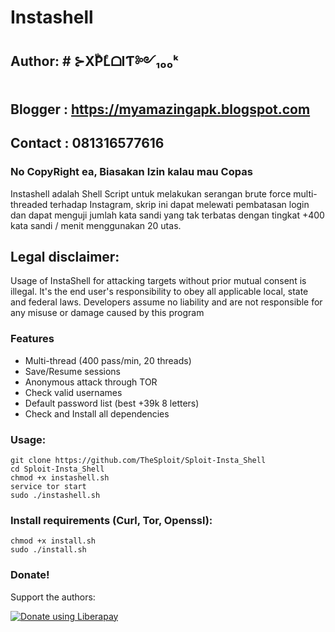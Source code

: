# Instashell 
## Author: # ⊱XͭPͪLͤᗝIƬ༻₁₀₀ᵏ
## Blogger : https://myamazingapk.blogspot.com
## Contact : 081316577616
### No CopyRight ea, Biasakan Izin kalau mau Copas 
Instashell adalah Shell Script untuk melakukan serangan brute force multi-threaded terhadap Instagram, skrip ini dapat melewati pembatasan login dan dapat menguji jumlah kata sandi yang tak terbatas dengan tingkat +400 kata sandi / menit menggunakan 20 utas.

## Legal disclaimer:
Usage of InstaShell for attacking targets without prior mutual consent is illegal. It's the end user's responsibility to obey all applicable local, state and federal laws. Developers assume no liability and are not responsible for any misuse or damage caused by this program 


### Features
- Multi-thread (400 pass/min, 20 threads)
- Save/Resume sessions
- Anonymous attack through TOR
- Check valid usernames
- Default password list (best +39k 8 letters)
- Check and Install all dependencies

### Usage:
```
git clone https://github.com/TheSploit/Sploit-Insta_Shell
cd Sploit-Insta_Shell
chmod +x instashell.sh
service tor start
sudo ./instashell.sh
```

### Install requirements (Curl, Tor, Openssl):

```
chmod +x install.sh
sudo ./install.sh
```
 

### Donate!
Support the authors:

<script src="https://liberapay.com/TheSploit/widgets/button.js"></script>
<noscript><a href="https://liberapay.com/TheSploit/donate"><img alt="Donate using Liberapay" src="https://liberapay.com/assets/widgets/donate.svg"></a></noscript>
